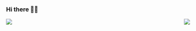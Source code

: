 ### Hi there 👋😄

<a href="https://github.com/rupa4ok">
  <img align="right" src="https://github-readme-stats.vercel.app/api?username=rupa4ok&show_icons=true&icon_color=805AD5&text_color=718096&bg_color=ffffff00&hide_title=true&include_all_commits=true&count_private=true&hide_border=true" />
</a>

![](https://hit.yhype.me/github/profile?user_id=35279568)

